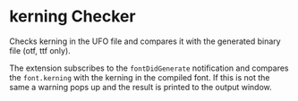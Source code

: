 # kerning Checker

Checks kerning in the UFO file and compares it with the generated binary file (otf, ttf only).

The extension subscribes to the `fontDidGenerate` notification and compares the `font.kerning` with the kerning in the compiled font. If this is not the same a warning pops up and the result is printed to the output window.
